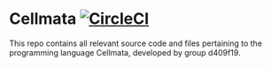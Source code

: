 # Cellmata [![CircleCI](https://circleci.com/gh/d409f19/cellmata.svg?style=svg)](https://circleci.com/gh/d409f19/cellmata)
This repo contains all relevant source code and files pertaining to the programming language Cellmata, developed by group d409f19.
